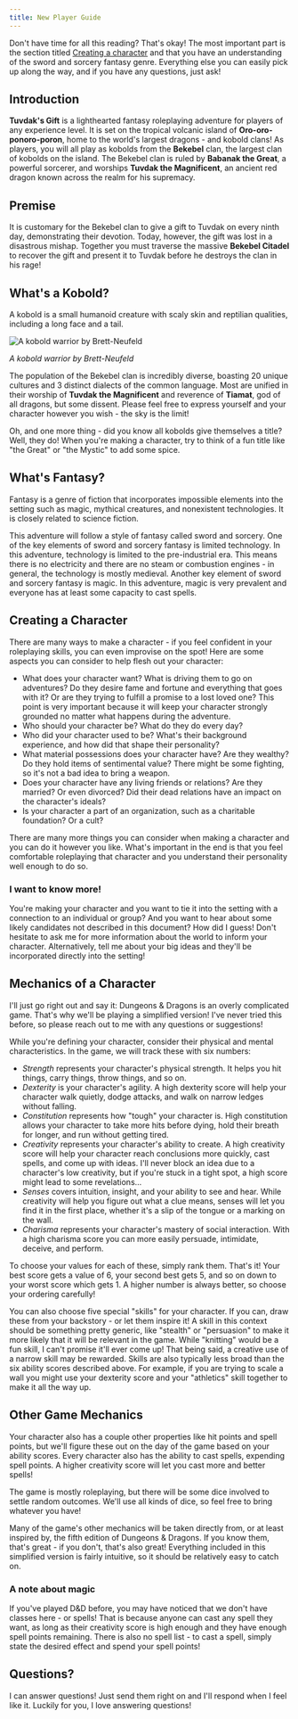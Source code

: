 ```yaml
---
title: New Player Guide
---
```


Don't have time for all this reading? That's okay! The most important part is the section titled [Creating a character](#creating-a-character) and that you have an understanding of the sword and sorcery fantasy genre. Everything else you can easily pick up along the way, and if you have any questions, just ask!

## Introduction

**Tuvdak's Gift** is a lighthearted fantasy roleplaying adventure for players of any experience level. It is set on the tropical volcanic island of **Oro-oro-ponoro-poron**, home to the world's largest dragons - and kobold clans! As players, you will all play as kobolds from the **Bekebel** clan, the largest clan of kobolds on the island. The Bekebel clan is ruled by **Babanak the Great**, a powerful sorcerer, and worships **Tuvdak the Magnificent**, an ancient red dragon known across the realm for his supremacy.

## Premise

It is customary for the Bekebel clan to give a gift to Tuvdak on every ninth day, demonstrating their devotion. Today, however, the gift was lost in a disastrous mishap. Together you must traverse the massive **Bekebel Citadel** to recover the gift and present it to Tuvdak before he destroys the clan in his rage!

## What's a Kobold?

A kobold is a small humanoid creature with scaly skin and reptilian qualities, including a long face and a tail.

![A kobold warrior by Brett-Neufeld](https://i.pinimg.com/736x/7a/a3/8e/7aa38e3649c9411a315a47960b2facef.jpg)

*A kobold warrior by Brett-Neufeld*

The population of the Bekebel clan is incredibly diverse, boasting 20 unique cultures and 3 distinct dialects of the common language. Most are unified in their worship of **Tuvdak the Magnificent** and reverence of **Tiamat**, god of all dragons, but some dissent. Please feel free to express yourself and your character however you wish - the sky is the limit!

Oh, and one more thing - did you know all kobolds give themselves a title? Well, they do! When you're making a character, try to think of a fun title like "the Great" or "the Mystic" to add some spice.

## What's Fantasy?

Fantasy is a genre of fiction that incorporates impossible elements into the setting such as magic, mythical creatures, and nonexistent technologies. It is closely related to science fiction.

This adventure will follow a style of fantasy called sword and sorcery. One of the key elements of sword and sorcery fantasy is limited technology. In this adventure, technology is limited to the pre-industrial era. This means there is no electricity and there are no steam or combustion engines - in general, the technology is mostly medieval. Another key element of sword and sorcery fantasy is magic. In this adventure, magic is very prevalent and everyone has at least some capacity to cast spells.

## Creating a Character

There are many ways to make a character - if you feel confident in your roleplaying skills, you can even improvise on the spot! Here are some aspects you can consider to help flesh out your character:

- What does your character want? What is driving them to go on adventures? Do they desire fame and fortune and everything that goes with it? Or are they trying to fulfill a promise to a lost loved one? This point is very important because it will keep your character strongly grounded no matter what happens during the adventure.
- Who should your character be? What do they do every day?
- Who did your character used to be? What's their background experience, and how did that shape their personality?
- What material possessions does your character have? Are they wealthy? Do they hold items of sentimental value? There might be some fighting, so it's not a bad idea to bring a weapon.
- Does your character have any living friends or relations? Are they married? Or even divorced? Did their dead relations have an impact on the character's ideals?
- Is your character a part of an organization, such as a charitable foundation? Or a cult?

There are many more things you can consider when making a character and you can do it however you like. What's important in the end is that you feel comfortable roleplaying that character and you understand their personality well enough to do so.

### I want to know more!

You're making your character and you want to tie it into the setting with a connection to an individual or group? And you want to hear about some likely candidates not described in this document? How did I guess! Don't hesitate to ask me for more information about the world to inform your character. Alternatively, tell me about your big ideas and they'll be incorporated directly into the setting!

## Mechanics of a Character

I'll just go right out and say it: Dungeons & Dragons is an overly complicated game. That's why we'll be playing a simplified version! I've never tried this before, so please reach out to me with any questions or suggestions!

While you're defining your character, consider their physical and mental characteristics. In the game, we will track these with six numbers:

- *Strength* represents your character's physical strength. It helps you hit things, carry things, throw things, and so on.
- *Dexterity* is your character's agility. A high dexterity score will help your character walk quietly, dodge attacks, and walk on narrow ledges without falling.
- *Constitution* represents how "tough" your character is. High constitution allows your character to take more hits before dying, hold their breath for longer, and run without getting tired.
- *Creativity* represents your character's ability to create. A high creativity score will help your character reach conclusions more quickly, cast spells, and come up with ideas. I'll never block an idea due to a character's low creativity, but if you're stuck in a tight spot, a high score might lead to some revelations...
- *Senses* covers intuition, insight, and your ability to see and hear. While creativity will help you figure out what a clue means, senses will let you find it in the first place, whether it's a slip of the tongue or a marking on the wall.
- *Charisma* represents your character's mastery of social interaction. With a high charisma score you can more easily persuade, intimidate, deceive, and perform.

To choose your values for each of these, simply rank them. That's it! Your best score gets a value of 6, your second best gets 5, and so on down to your worst score which gets 1. A higher number is always better, so choose your ordering carefully!

You can also choose five special "skills" for your character. If you can, draw these from your backstory - or let them inspire it! A skill in this context should be something pretty generic, like "stealth" or "persuasion" to make it more likely that it will be relevant in the game. While "knitting" would be a fun skill, I can't promise it'll ever come up! That being said, a creative use of a narrow skill may be rewarded. Skills are also typically less broad than the six ability scores described above. For example, if you are trying to scale a wall you might use your dexterity score and your "athletics" skill together to make it all the way up.

## Other Game Mechanics

Your character also has a couple other properties like hit points and spell points, but we'll figure these out on the day of the game based on your ability scores. Every character also has the ability to cast spells, expending spell points. A higher creativity score will let you cast more and better spells!

The game is mostly roleplaying, but there will be some dice involved to settle random outcomes. We'll use all kinds of dice, so feel free to bring whatever you have!

Many of the game's other mechanics will be taken directly from, or at least inspired by, the fifth edition of Dungeons & Dragons. If you know them, that's great - if you don't, that's also great! Everything included in this simplified version is fairly intuitive, so it should be relatively easy to catch on.

### A note about magic

If you've played D&D before, you may have noticed that we don't have classes here - or spells! That is because anyone can cast any spell they want, as long as their creativity score is high enough and they have enough spell points remaining. There is also no spell list - to cast a spell, simply state the desired effect and spend your spell points!

## Questions?

I can answer questions! Just send them right on and I'll respond when I feel like it. Luckily for you, I love answering questions!
